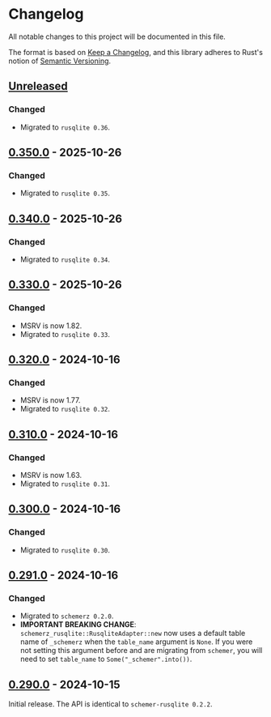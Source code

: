 # Changelog
All notable changes to this project will be documented in this file.

The format is based on [Keep a Changelog](https://keepachangelog.com/en/1.0.0/),
and this library adheres to Rust's notion of
[Semantic Versioning](https://semver.org/spec/v2.0.0.html).


<!-- next-header -->
## [Unreleased]

### Changed
- Migrated to `rusqlite 0.36`.

## [0.350.0] - 2025-10-26
### Changed
- Migrated to `rusqlite 0.35`.

## [0.340.0] - 2025-10-26
### Changed
- Migrated to `rusqlite 0.34`.

## [0.330.0] - 2025-10-26
### Changed
- MSRV is now 1.82.
- Migrated to `rusqlite 0.33`.

## [0.320.0] - 2024-10-16
### Changed
- MSRV is now 1.77.
- Migrated to `rusqlite 0.32`.

## [0.310.0] - 2024-10-16
### Changed
- MSRV is now 1.63.
- Migrated to `rusqlite 0.31`.

## [0.300.0] - 2024-10-16
### Changed
- Migrated to `rusqlite 0.30`.

## [0.291.0] - 2024-10-16
### Changed
- Migrated to `schemerz 0.2.0`.
- **IMPORTANT BREAKING CHANGE**: `schemerz_rusqlite::RusqliteAdapter::new` now
  uses a default table name of `_schemerz` when the `table_name` argument is
  `None`. If you were not setting this argument before and are migrating from
  `schemer`, you will need to set `table_name` to `Some("_schemer".into())`.

## [0.290.0] - 2024-10-15
Initial release. The API is identical to `schemer-rusqlite 0.2.2`.


<!-- next-url -->
[Unreleased]: https://github.com/zcash/schemerz/compare/schemerz-rusqlite-0.350.0...HEAD
[0.350.0]: https://github.com/zcash/schemerz/compare/schemerz-rusqlite-0.340.0...schemerz-rusqlite-0.350.0
[0.340.0]: https://github.com/zcash/schemerz/compare/schemerz-rusqlite-0.330.0...schemerz-rusqlite-0.340.0
[0.330.0]: https://github.com/zcash/schemerz/compare/schemerz-rusqlite-0.320.0...schemerz-rusqlite-0.330.0
[0.320.0]: https://github.com/zcash/schemerz/compare/schemerz-rusqlite-0.310.0...schemerz-rusqlite-0.320.0
[0.310.0]: https://github.com/zcash/schemerz/compare/schemerz-rusqlite-0.300.0...schemerz-rusqlite-0.310.0
[0.300.0]: https://github.com/zcash/schemerz/compare/schemerz-rusqlite-0.291.0...schemerz-rusqlite-0.300.0
[0.291.0]: https://github.com/zcash/schemerz/compare/schemerz-rusqlite-0.290.0...schemerz-rusqlite-0.291.0
[0.290.0]: https://github.com/zcash/schemerz/compare/1bfd952b035b87a39df955376e0bdddf98eb6c99...schemerz-rusqlite-0.290.0
